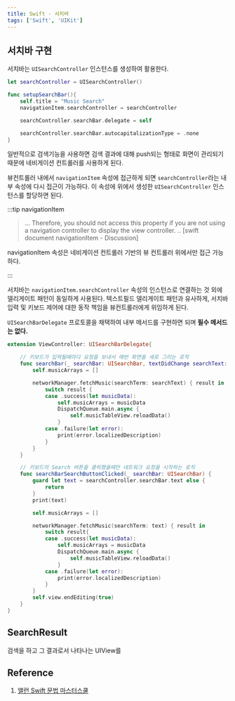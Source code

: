 ```yaml
---
title: Swift - 서치바
tags: ['Swift', 'UIKit']
---
```


## 서치바 구현

서치바는 `UISearchController` 인스턴스를 생성하여 활용한다.

```swift
let searchController = UISearchController()

func setupSearchBar(){
    self.title = "Music Search"
    navigationItem.searchController = searchController

    searchController.searchBar.delegate = self

    searchController.searchBar.autocapitalizationType = .none
}
```

일반적으로 검색기능을 사용하면 검색 결과에 대해 push되는 형태로 화면이 관리되기 때문에 네비게이션 컨트롤러를 사용하게 된다.

뷰컨트롤러 내에서 `navigationItem` 속성에 접근하게 되면 `searchController`라는 내부 속성에 다시 접근이 가능하다. 이 속성에 위에서 생성한 `UISearchController` 인스턴스를 할당하면 된다.

:::tip navigationItem

> ... Therefore, you should not access this property if you are not using a navigation controller to display the view controller. .. [swift document navigationItem - Discussion]

navigationItem 속성은 네비게이션 컨트롤러 기반의 뷰 컨트롤러 위에서만 접근 가능하다.

:::

서치바는 `navigationItem.searchController` 속성의 인스턴스로 연결하는 것 외에 델리게이트 패턴이 동일하게 사용된다. 텍스트필드 델리게이트 패턴과 유사하게, 서치바 입력 및 키보드 제어에 대한 동작 책임을 뷰컨트롤러에게 위임하게 된다.

`UISearchBarDelegate` 프로토콜을 채택하여 내부 메서드를 구현하면 되며 **필수 메서드는 없다.**

```swift
extension ViewController: UISearchBarDelegate{

    // 키보드가 입력될때마다 요청을 보내서 매번 화면을 새로 그리는 로직
    func searchBar(_ searchBar: UISearchBar, textDidChange searchText: String) {
        self.musicArrays = []

        networkManager.fetchMusic(searchTerm: searchText) { result in
            switch result {
            case .success(let musicData):
                self.musicArrays = musicData
                DispatchQueue.main.async {
                    self.musicTableView.reloadData()
                }
            case .failure(let error):
                print(error.localizedDescription)
            }
        }
    }

    // 키보드의 Search 버튼을 클릭했을때만 네트워크 요청을 시작하는 로직
    func searchBarSearchButtonClicked(_ searchBar: UISearchBar) {
        guard let text = searchController.searchBar.text else {
            return
        }
        print(text)

        self.musicArrays = []

        networkManager.fetchMusic(searchTerm: text) { result in
            switch result{
            case .success(let musicData):
                self.musicArrays = musicData
                DispatchQueue.main.async {
                    self.musicTableView.reloadData()
                }
            case .failure(let error):
                print(error.localizedDescription)
            }
        }
        self.view.endEditing(true)
    }
}
```

## SearchResult

검색을 하고 그 결과로서 나타나는 UIView를

## Reference

1. [앨런 Swift 문법 마스터스쿨](https://www.inflearn.com/course/%EC%8A%A4%EC%9C%84%ED%94%84%ED%8A%B8-%EB%AC%B8%EB%B2%95-%EB%A7%88%EC%8A%A4%ED%84%B0-%EC%8A%A4%EC%BF%A8-%EC%95%B1%EB%A7%8C%EB%93%A4%EA%B8%B0/dashboard)
